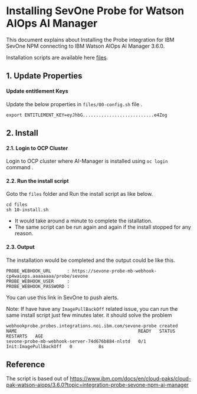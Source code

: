 # Installing SevOne Probe for Watson AIOps AI Manager

This document explains about Installing the Probe integration for IBM SevOne NPM connecting to IBM Watson AIOps AI Manager 3.6.0.

Installation scripts are available here [files](./files).

## 1. Update Properties

#### Update entitlement Keys

Update the below properties in `files/00-config.sh` file .

```
export ENTITLEMENT_KEY=eyJhbG...........................e4Zog
```

## 2. Install

#### 2.1. Login to OCP Cluster

Login to OCP cluster where AI-Manager is installed using  `oc login` command .

#### 2.2. Run the install script

Goto the `files` folder and Run the install script as like below.

```
cd files
sh 10-install.sh
```

- It would take around a minute to complete the istallation. 
- The same script can be run again and again if the install stopped for any reason.

#### 2.3. Output
 
The installation would be completed and the output could be like this.

```
PROBE_WEBHOOK_URL      : https://sevone-probe-mb-webhook-cp4waiops.aaaaaaaa/probe/sevone
PROBE_WEBHOOK_USER     : 
PROBE_WEBHOOK_PASSWORD : 
```

You can use this link in SevOne to push alerts.


Note: If have have any `ImagePullBackOff` related issue, you can run the same install script just few minutes later. it should solve the problem

```
webhookprobe.probes.integrations.noi.ibm.com/sevone-probe created
NAME                                              READY   STATUS                  RESTARTS   AGE
sevone-probe-mb-webhook-server-74d676b884-nlstd   0/1     Init:ImagePullBackOff   0          8s
```


## Reference

The script is based out of https://www.ibm.com/docs/en/cloud-paks/cloud-pak-watson-aiops/3.6.0?topic=integration-probe-sevone-npm-ai-manager